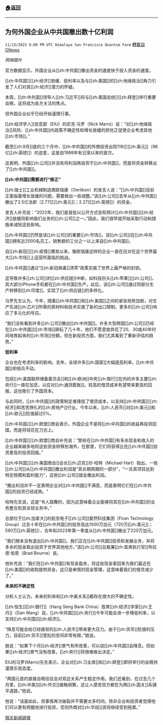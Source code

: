 ###  [:house:返回](README.md)
---


## 为何外国企业从中共国撤出数十亿利润
`11/15/2023 8:00 PM UTC Himalaya San Francisco Quantum Farm` [轉載自GNews](https://gnews.org/articles/1980678)

*网络图片*

官方数据显示，外国企业从[[zh:中共国]]撤出资金的速度快于投入资金的速度。

[[zh:中共国]][[zh:经济]]放缓、低利率以及与[[zh:美国]]的[[zh:地缘政治]]角力引发了人们对其[[zh:经济]]潜力的怀疑。

本周，[[zh:中共国]]领导人[[zh:习近平]]将与[[zh:美国总统]][[zh:拜登]]举行重要会晤，这将成为各方关注的焦点。

但外国企业似乎已经开始谨慎行事。

[[zh:经济学人]]信息部（EIU）的尼克·马罗（Nick Marro）说：“对[[zh:地缘政治]]风险、[[zh:中共国]]内政策不确定性和增长放缓的担忧正促使企业考虑其他[[zh:市场]]。”

截至[[zh:9月]]底的三个月中，[[zh:中共国]]的外商投资出现118亿[[zh:美元]]（96亿[[zh:英镑]]）的逆差，这是自1998年有记录以来的首次。

这表明，外国[[zh:公司]]并没有将利润再投资于[[zh:中共国]]，而是将资金转移出了[[zh:中共国]]。

**[[zh:中共国]]需要进行“修正”**

[[zh:瑞士]]工业机械制造商欧瑞康（Oerlikon）的发言人说：“[[zh:中共国]]目前正面临着增长放缓的问题，需要做出一些调整。”该[[zh:公司]]去年从[[zh:中共国]]撤出了2.5亿法郎（2.77亿[[zh:美元]]；2.27亿[[zh:英镑]]）的资金。

发言人补充说：“2022年，我们是首批以公开方式告知预计[[zh:中共国]][[zh:经济]]放缓将影响我们业务的[[zh:公司]]之一。”因此，我们很早就开始采取行动和措施来减轻这些影响。

[[zh:中共国]]仍然是该[[zh:公司]]的重要[[zh:市场]]。该[[zh:公司]]在[[zh:中共国]]拥有近2000名员工，销售额的三分之一以上来自[[zh:中共国]]。

自[[zh:新冠]][[zh:疫情]]爆发以来，像欧瑞康这样的企业一直在应对在这个世界最大[[zh:市场]]上运营所面临的挑战。

[[zh:中共国]]通过“[[zh:新冠病毒]]清零”政策实施了世界上最严格的封锁。

这导致许多[[zh:公司]]的[[zh:供应链]]中断，如科技巨头[[zh:苹果]][[zh:公司]]，其大部分iPhone手机都在[[zh:中共国]]生产。此后，该[[zh:公司]]通过将部分生产转移到[[zh:印度]]，实现了[[zh:供应链]]的多样化。

马罗先生认为，今年，随着[[zh:中共国]]和[[zh:美国]]之间的紧张局势加剧，对生产先进[[zh:芯片]]所需的原材料和技术实施了新的出口限制，更多的[[zh:公司]]响应了多元化的号召。

“我们没有看到许多[[zh:公司]]撤出[[zh:中共国]]。许多大型跨国[[zh:公司]]已经在[[zh:中共国]][[zh:市场]]耕耘了几十年，他们不愿意放弃花了20、30或40年时间培育起来的[[zh:市场]]份额。但在新投资方面，我们尤其看到了重新评估的趋势。”

**低利率**

企业也在考虑利率的影响。去年，全球许多[[zh:国家]]大幅提高利率，[[zh:中共国]]却按兵不动。

包括[[zh:美国联邦储备委员会]]和[[zh:欧洲]]中央[[zh:银行]]在内的许多主要[[zh:央行]]一直在加息，以应对[[zh:通货膨胀]]。较高的借贷成本有望带来更高的回报，这也吸引了外国资本。

与此同时，[[zh:中共国]]的政策制定者降低了借贷成本，以支持[[zh:中共国]][[zh:经济]]和苦苦挣扎的[[zh:房地产]]行业。今年以来，[[zh:人民币]]对[[zh:美元]]和[[zh:欧元]]贬值超过5%。

[[zh:中共国]][[zh:欧盟]]商会表示，外国企业不是将[[zh:中共国]]的收益再投资回国，而是将钱花在刀刃上。

[[zh:中共国]][[zh:欧盟]]商会补充说：“那些在[[zh:中共国]]有多余现金和收入的企业越来越多地将这些资金转移到海外，在那里，它们将获得比在[[zh:中共国]]投资更高的投资回报。”

[[zh:中共国]][[zh:美国商会]]会长[[zh:迈克]]尔·哈特（Michael Hart）指出，一些[[zh:公司]]从[[zh:中共国]]撤出利润是“其长期周期的一部分”，“一旦其项目达到特定规模和盈利能力”，这些[[zh:公司]]就会撤出利润。

"撤出利润并不一定表明企业对[[zh:中共国]]不满意，而是表明它们在[[zh:中共国]]的投资已经成熟。"

哈特先生说，这是“令人鼓舞的，因为这意味着企业能够将其在[[zh:中共国]]的业务整合到其全球业务中。”

总部位于[[zh:加拿大]]的航空电子[[zh:公司]]斐然科技集团（Firan Technology Group）过去十年在[[zh:中共国]]的投资高达1000万加元（720万[[zh:美元]]；590万[[zh:英镑]]），去年和2023年第一季度从[[zh:中共国]]撤出了220万加元。

“我们根本没有退出[[zh:中共国]]。我们正在[[zh:中共国]]投资和发展业务，并将多余的现金取出投资于世界其他地方，”该[[zh:公司]]总裁兼[[zh:首席执行官]]布拉德·伯恩（Brad Bourne）说。

他补充说：“我们在[[zh:中共国]]有现金盈余，将这些现金拿回来为我们最近在[[zh:美国]]的收购提供资金，这只是审慎的现金管理，这意味着我们的借贷减少了。”

**未来的不确定性**

分析人士认为，未来的利率和[[zh:中美关系]]都存在很大的不确定性。

[[zh:恒生]][[zh:银行]]（Hang Seng Bank China）首席[[zh:经济]]学家[[zh:王丹]]（Dan Wang）说，[[zh:中共国]][[zh:央行]]今年可能会进一步降低利率，以支持[[zh:中共国]][[zh:经济]]。

“降息可能会给已经疲软的[[zh:人民币]]带来更大压力。由于[[zh:货币]]贬值的压力，目前[[zh:货币]]宽松的空间非常有限，”她说。

她说：“如果下个月[[zh:经济]]景气有所改善，可以说[[zh:中共国]]会降息。但如果[[zh:经济]]景气没有改善，[[zh:央行]]将很难做出决定。”

EIU的马罗(Marro)先生表示，企业对[[zh:习主席]]和[[zh:拜登]]即将举行的会晤持谨慎乐观态度。

“两国元首的直接会晤往往会对双边关系产生稳定作用。我们还看到，在过去几个月里，[[zh:中美]][[zh:外交]]接触频繁，这让人感觉双方都在为两[[zh:国关]]系铺平道路，”他说。

他说：“话虽如此，但事情再次破裂并不需要太多时间。除非企业和投资者觉得他们可以更有把握地进行投资，否则外商对[[zh:华投]]资将继续受到拖累。”

[相关新闻链接](https://www.bbc.com/news/business-67353177)

